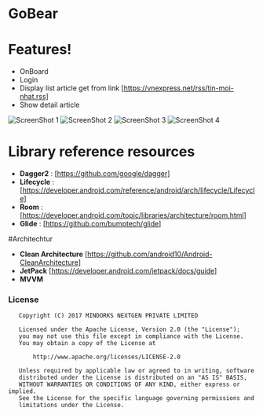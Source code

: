 # GoBear

# Features!

  - OnBoard
  - Login
  - Display list article get from link [https://vnexpress.net/rss/tin-moi-nhat.rss]
  - Show detail article
  
  ![ScreenShot 1](https://github.com/NamTranDev/GoBear/blob/master/image/image1.png)
  ![ScreenShot 2](https://github.com/NamTranDev/GoBear/blob/master/image/image2.png)
  ![ScreenShot 3](https://github.com/NamTranDev/GoBear/blob/master/image/image3.png)
  ![ScreenShot 4](https://github.com/NamTranDev/GoBear/blob/master/image/image4.png)
  
# Library reference resources

  - **Dagger2** : [https://github.com/google/dagger]
  - **Lifecycle** : [https://developer.android.com/reference/android/arch/lifecycle/Lifecycle]
  - **Room** : [https://developer.android.com/topic/libraries/architecture/room.html]
  - **Glide** : [https://github.com/bumptech/glide]
  
#Architechtur 

  - **Clean Architecture** [https://github.com/android10/Android-CleanArchitecture]
  - **JetPack** [https://developer.android.com/jetpack/docs/guide]
  - **MVVM**

### License
```
   Copyright (C) 2017 MINDORKS NEXTGEN PRIVATE LIMITED

   Licensed under the Apache License, Version 2.0 (the "License");
   you may not use this file except in compliance with the License.
   You may obtain a copy of the License at

       http://www.apache.org/licenses/LICENSE-2.0

   Unless required by applicable law or agreed to in writing, software
   distributed under the License is distributed on an "AS IS" BASIS,
   WITHOUT WARRANTIES OR CONDITIONS OF ANY KIND, either express or implied.
   See the License for the specific language governing permissions and
   limitations under the License.
```

